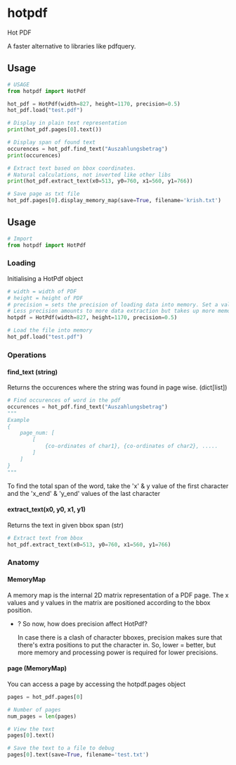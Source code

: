 # hotpdf
Hot PDF

A faster alternative to libraries like pdfquery.

## Usage

```python
# USAGE
from hotpdf import HotPdf

hot_pdf = HotPdf(width=827, height=1170, precision=0.5)
hot_pdf.load("test.pdf")

# Display in plain text representation
print(hot_pdf.pages[0].text())

# Display span of found text
occurences = hot_pdf.find_text("Auszahlungsbetrag")
print(occurences)

# Extract text based on bbox coordinates.
# Natural calculations, not inverted like other libs
print(hot_pdf.extract_text(x0=513, y0=760, x1=560, y1=766))

# Save page as txt file
hot_pdf.pages[0].display_memory_map(save=True, filename='krish.txt')


```

## Usage

```python
# Import
from hotpdf import HotPdf
```

### Loading
Initialising a HotPdf object
```python
# width = width of PDF
# height = height of PDF
# precision = sets the precision of loading data into memory. Set a value within 0 to 1.
# Less precision amounts to more data extraction but takes up more memory and processing time.
hotpdf = HotPdf(width=827, height=1170, precision=0.5)

# Load the file into memory
hot_pdf.load("test.pdf")
```

### Operations
#### find_text (string)
Returns the occurences where the string was found in page wise. (dict[list])
```python
# Find occurences of word in the pdf
occurences = hot_pdf.find_text("Auszahlungsbetrag")
"""
Example
{
    page_num: [
        [
            {co-ordinates of char1}, {co-ordinates of char2}, .....
        ]
    ]
}
"""
```
To find the total span of the word, take the 'x' & y value of the first character and the 'x_end' & 'y_end' values of the last character 

#### extract_text(x0, y0, x1, y1)
Returns the text in given bbox span (str)
```python
# Extract text from bbox
hot_pdf.extract_text(x0=513, y0=760, x1=560, y1=766)
```

### Anatomy

#### MemoryMap
A memory map is the internal 2D matrix representation of a PDF page. The x values and y values in the matrix are positioned according to the bbox position.

- ? So now, how does precision affect HotPdf?
    
    In case there is a clash of character bboxes, precision makes sure that there's extra positions to put the character in. So, lower = better, but more memory and processing power is required for lower precisions.

 
#### page (MemoryMap)
You can access a page by accessing the hotpdf.pages object
```python
pages = hot_pdf.pages[0]

# Number of pages
num_pages = len(pages)

# View the text
pages[0].text()

# Save the text to a file to debug
pages[0].text(save=True, filename='test.txt')